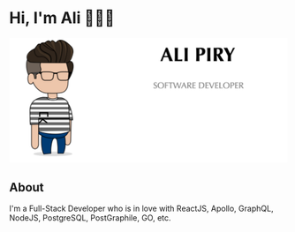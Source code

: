 # Hi, I'm Ali 👋👨‍💻

<img src="https://raw.githubusercontent.com/alipiry/alipiry/master/ap.png" alt="Ali Piry, Software Developer">

## About

I'm a Full-Stack Developer who is in love with ReactJS, Apollo, GraphQL, NodeJS, PostgreSQL, PostGraphile, GO, etc.
